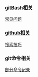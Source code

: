 ### [gitBash相关](./gitBash/)

[常见问题](./gitBash/1.常见问题.md)

### [github相关](./github/)

[搜索技巧](./github/1.search.md)

### git命令相关

[部分命令记录](./1.git_command.md)
